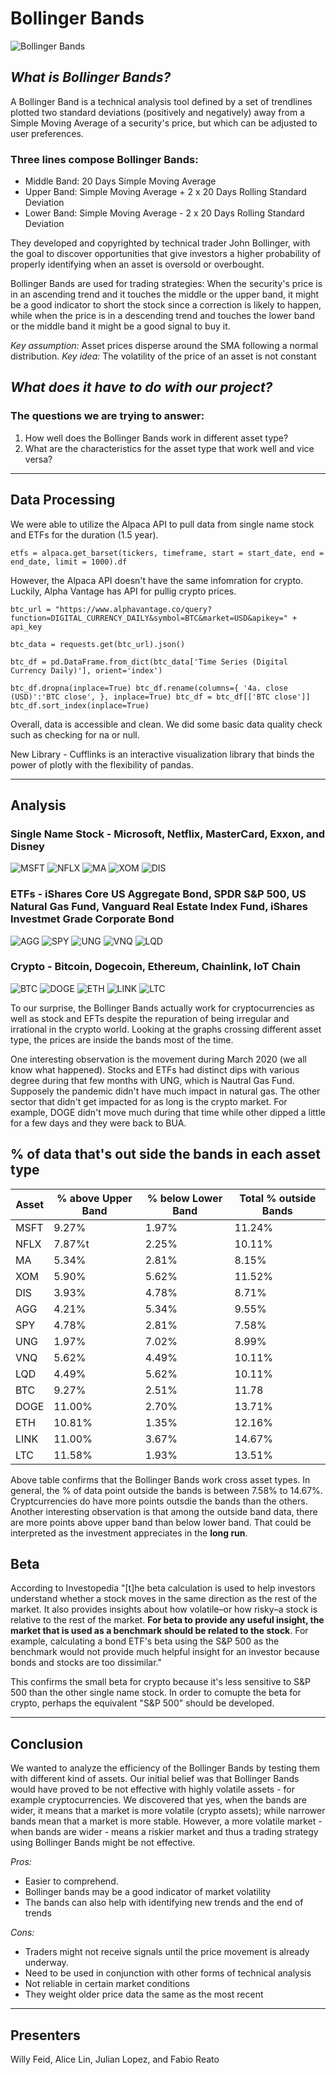 # **Bollinger Bands**
![Bollinger Bands](graphs/bollingerbands.jpg)
## *What is Bollinger Bands?*
A Bollinger Band is a technical analysis tool defined by a set of trendlines plotted two standard deviations (positively and negatively) away from a Simple Moving Average of a security's price, but which can be adjusted to user preferences.
### Three lines compose Bollinger Bands:
- Middle Band: 20 Days Simple Moving Average
- Upper Band: Simple Moving Average + 2 x 20 Days Rolling Standard Deviation
- Lower Band: Simple Moving Average - 2 x 20 Days Rolling Standard Deviation

They developed and copyrighted by technical trader John Bollinger, with the goal to discover opportunities that give investors a higher probability of properly identifying when an asset is oversold or overbought.

Bollinger Bands are used for trading strategies: When the security's price is in an ascending trend and it touches the middle or the upper band, it might be a good indicator to short the stock since a correction is likely to happen, while when the price is in a descending trend and touches the lower band or the middle band it might be a good signal to buy it. 

*Key assumption:* 
Asset prices disperse around the SMA following a normal distribution. 
*Key idea:* 
The volatility of the price of an asset is not constant

## *What does it have to do with our project?*
### The questions we are trying to answer: 
1. How well does the Bollinger Bands work in different asset type?
2. What are the characteristics for the asset type that work well and vice versa?

---

## Data Processing
We were able to utilize the Alpaca API to pull data from single name stock and ETFs for the duration (1.5 year). 

`etfs = alpaca.get_barset(tickers, timeframe, start = start_date, end = end_date, limit = 1000).df`

However, the Alpaca API doesn't have the same infomration for crypto. Luckily, Alpha Vantage has API for pullig crypto prices. 

`btc_url = "https://www.alphavantage.co/query?function=DIGITAL_CURRENCY_DAILY&symbol=BTC&market=USD&apikey=" + api_key`

`btc_data = requests.get(btc_url).json()`

`btc_df = pd.DataFrame.from_dict(btc_data['Time Series (Digital Currency Daily)'], orient='index')`

`btc_df.dropna(inplace=True)
btc_df.rename(columns={
    '4a. close (USD)':'BTC close',
}, inplace=True)
btc_df = btc_df[['BTC close']]
btc_df.sort_index(inplace=True)`

Overall, data is accessible and clean. We did some basic data quality check such as checking for na or null. 

New Library - Cufflinks is an interactive visualization library that binds the power of plotly with the flexibility of pandas. 

---

## Analysis
### Single Name Stock - Microsoft, Netflix, MasterCard, Exxon, and Disney
![MSFT](graphs/msft.jpg) 
![NFLX](graphs/nflx.jpg)
![MA](graphs/ma.jpg)
![XOM](graphs/xom.jpg)
![DIS](graphs/dis.jpg)
### ETFs - iShares Core US Aggregate Bond, SPDR S&P 500, US Natural Gas Fund, Vanguard Real Estate Index Fund, iShares Investmet Grade Corporate Bond
![AGG](graphs/agg.jpg) 
![SPY](graphs/spy.jpg)
![UNG](graphs/ung.jpg)
![VNQ](graphs/vnq.jpg)
![LQD](graphs/lqd.jpg)
### Crypto - Bitcoin, Dogecoin, Ethereum, Chainlink, IoT Chain
![BTC](graphs/btc.jpg) 
![DOGE](graphs/doge.jpg)
![ETH](graphs/eth.jpg)
![LINK](graphs/link.jpg)
![LTC](graphs/ltc.jpg)

To our surprise, the Bollinger Bands actually work for cryptocurrencies as well as stock and EFTs despite the repuration of being irregular and irrational in the crypto world. Looking at the graphs crossing different asset type, the prices are inside the bands most of the time. 

One interesting observation is the movement during March 2020 (we all know what happened). Stocks and ETFs had distinct dips with various degree during that few months with UNG, which is Nautral Gas Fund. Supposely the pandemic didn't have much impact in natural gas. The other sector that didn't get impacted for as long is the crypto market. For example, DOGE didn't move much during that time while other dipped a little for a few days and they were back to BUA. 


## % of data that's out side the bands in each asset type
| Asset | % above Upper Band | % below Lower Band | Total % outside Bands |
| ----------- | ----------- | ----------- | ----------- |
| MSFT | 9.27% | 1.97% | 11.24% |
| NFLX | 7.87%t | 2.25% | 10.11% |
| MA | 5.34% | 2.81% | 8.15% |
| XOM | 5.90% | 5.62% | 11.52% |
| DIS | 3.93% | 4.78% | 8.71% |
| AGG | 4.21% | 5.34% | 9.55% |
| SPY | 4.78% | 2.81% | 7.58% |
| UNG | 1.97% | 7.02% | 8.99% |
| VNQ | 5.62% | 4.49% | 10.11% |
| LQD | 4.49% | 5.62% | 10.11% |
| BTC | 9.27% | 2.51% | 11.78 |
| DOGE | 11.00% | 2.70% | 13.71% |
| ETH | 10.81% | 1.35% | 12.16% |
| LINK | 11.00% | 3.67% | 14.67% |
| LTC | 11.58% | 1.93% | 13.51% |

Above table confirms that the Bollinger Bands work cross asset types. In general, the % of data point outside the bands is between 7.58% to 14.67%. Cryptcurrencies do have more points outsdie the bands than the others. Another interesting observation is that among the outside band data, there are more points above upper band than below lower band. That could  be interpreted as the investment appreciates in the **long run**. 

## Beta
According to Investopedia "[t]he beta calculation is used to help investors understand whether a stock moves in the same direction as the rest of the market. It also provides insights about how volatile–or how risky–a stock is relative to the rest of the market. **For beta to provide any useful insight, the market that is used as a benchmark should be related to the stock**. For example, calculating a bond ETF's beta using the S&P 500 as the benchmark would not provide much helpful insight for an investor because bonds and stocks are too dissimilar."

This confirms the small beta for crypto because it's less sensitive to S&P 500 than the other single name stock. In order to comupte the beta for crypto, perhaps the equivalent "S&P 500" should be developed. 

---

## Conclusion
We wanted to analyze the efficiency of the Bollinger Bands by testing them with different kind of assets. Our initial belief was that Bollinger Bands would have proved to be not effective with highly volatile assets - for example cryptocurrencies. We discovered that yes, when the bands are wider, it means that a market is more volatile (crypto assets); while narrower bands mean that a market is more stable. However, a more volatile market - when bands are wider - means a riskier market and thus a trading strategy using Bollinger Bands might be not effective. 

*Pros:*
- Easier to comprehend.           
- Bollinger bands may be a good indicator of market volatility
- The bands can also help with identifying new trends and the end of trends         

*Cons:*
- Traders might not receive signals until the price movement is already underway.
- Need to be used in conjunction with other forms of technical analysis 
- Not reliable in certain market conditions
- They weight older price data the same as the most recent

---
## Presenters
Willy Feid, Alice Lin, Julian Lopez, and Fabio Reato 


